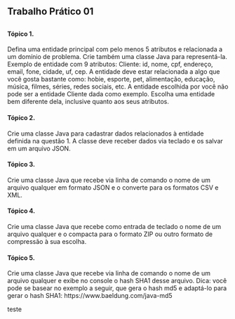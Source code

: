 <h2> Trabalho Prático 01 <h2>

<h4> Tópico 1. </h4>
  <p> Defina uma entidade principal com pelo menos 5 atributos e relacionada a um domínio de problema. Crie também uma classe Java para representá-la. Exemplo de entidade com 9 atributos: Cliente: id, nome, cpf, endereço, email, fone, cidade, uf, cep. A entidade deve estar relacionada a algo que você gosta bastante como: hobie, esporte, pet, alimentação, educação, música, filmes, séries, redes sociais, etc. A entidade escolhida por você não pode ser a entidade Cliente dada como exemplo. Escolha uma entidade bem diferente dela, inclusive quanto aos seus atributos.</p>

<h4> Tópico 2. </h4>
  <p>Crie uma classe Java para cadastrar dados relacionados à entidade definida na questão 1. A classe deve receber dados via teclado e os salvar em um arquivo JSON.</p>
  
<h4> Tópico 3. </h4>
  <p> Crie uma classe Java que recebe via linha de comando o nome de um arquivo qualquer em formato JSON e o converte para os formatos CSV e XML.</p>

<h4> Tópico 4. </h4>
  <p> Crie uma classe Java que recebe como entrada de teclado o nome de um arquivo qualquer e o compacta para o formato ZIP ou outro formato de compressão à sua escolha.</p>

<h4> Tópico 5. </h4>
  <p> Crie uma classe Java que recebe via linha de comando o nome de um arquivo qualquer e exibe no console o hash SHA1 desse arquivo. Dica: você pode se basear no exemplo a seguir, que gera o hash md5 e adaptá-lo para gerar o hash SHA1: https://www.baeldung.com/java-md5 </p>

teste
